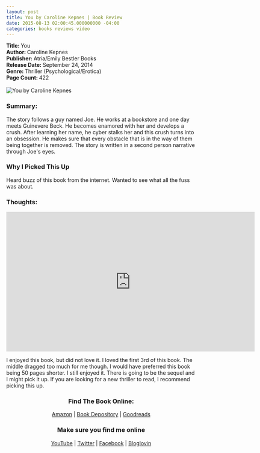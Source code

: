 ```yaml
---
layout: post
title: You by Caroline Kepnes | Book Review
date: 2015-08-13 02:00:45.000000000 -04:00
categories: books reviews video
---
```

<p><strong>Title: </strong>You<br />
<strong>Author: </strong>Caroline Kepnes<br />
<strong>Publisher: </strong>Atria/Emily Bestler Books<br />
<strong>Release Date: </strong>September 24, 2014<br />
<strong>Genre: </strong>Thriller (Psychological/Erotica)<br />
<strong>Page Count: </strong>422<br />
<br />
<img src="http://images.abovethetreeline.com/ea/SS/images/jacket_covers/original/9781476785608_3229d.jpg?width=1000" alt="You by Caroline Kepnes" /></p>
<h3>Summary:</h3>
<p>The story follows a guy named Joe. He works at a bookstore and one day meets Guinevere Beck. He becomes enamored with her and develops a crush. After learning her name, he cyber stalks her and this crush turns into an obsession. He makes sure that every obstacle that is in the way of them being together is removed. The story is written in a second person narrative through Joe's eyes.</p>
<h3>Why I Picked This Up</h3>
<p>Heard buzz of this book from the internet. Wanted to see what all the fuss was about.</p>
<h3>Thoughts:</h3>
<iframe width="660" height="371" src="https://www.youtube.com/embed/bY5DNTc3Gek?feature=oembed"
    frameborder="0" allowfullscreen></iframe>
<p>I enjoyed this book, but did not love it. I loved the first 3rd of this book. The middle dragged too much for me though. I would have preferred this book being 50 pages shorter. I still enjoyed it. There is going to be the sequel and I might pick it up. If you are looking for a new thriller to read, I recommend picking this up.</p>
<div style="text-align: center;">
<h3>Find The Book Online:</h3>
<p><a href="http://amzn.to/1JkPZqH">Amazon</a> | <a href="http://www.bookdepository.com/You-Caroline-Kepnes/9781471137358//?a_aid=cdlampley">Book Depository</a> | <a href="https://www.goodreads.com/book/show/23492630-you">Goodreads</a></p>
</div>
<p></p>
<div style="text-align: center;">
<h3>Make sure you find me online</h3>
<p><a href="http://youtube.com/cherielampley">YouTube</a> | <a href="http://twitter.com/thesportsdiva">Twitter</a> | <a href="http://facebook.com/readwithcherie">Facebook</a> | <a href="https://www.bloglovin.com/blogs/cherie-lampley-14391523">Bloglovin</a></p>
</div>
